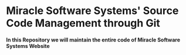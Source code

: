 # Miracle Software Systems' Source Code Management through Git

####          In this Repository we will maintain the entire code of Miracle Software Systems Website 
